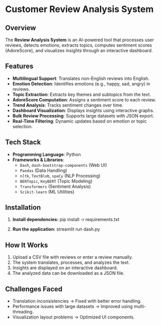 # Customer Review Analysis System

## Overview

The **Review Analysis System** is an AI-powered tool that processes user reviews, detects emotions, extracts topics, computes sentiment scores (AdoreScore), and visualizes insights through an interactive dashboard.

## Features

- **Multilingual Support**: Translates non-English reviews into English.
- **Emotion Detection**: Identifies emotions (e.g., happy, sad, angry) in reviews.
- **Topic Extraction**: Extracts key themes and subtopics from the text.
- **AdoreScore Computation**: Assigns a sentiment score to each review.
- **Trend Analysis**: Tracks sentiment changes over time.
- **Dashboard Visualization**: Displays insights using interactive graphs.
- **Bulk Review Processing**: Supports large datasets with JSON export.
- **Real-Time Filtering**: Dynamic updates based on emotion or topic selection.

## Tech Stack

- **Programming Language**: Python
- **Frameworks & Libraries**:
  - `Dash`, `dash-bootstrap-components` (Web UI)
  - `Pandas` (Data Handling)
  - `nltk`, `TextBlob`, `spaCy` (NLP Processing)
  - `BERTopic`, `KeyBERT` (Topic Modeling)
  - `Transformers` (Sentiment Analysis)
  - `Scikit-learn` (ML Utilities)

## Installation

1. **Install dependencies:**
   pip install -r requirements.txt

2. **Run the application:**
   streamlit run dash.py

## How It Works

1. Upload a CSV file with reviews or enter a review manually.
2. The system translates, processes, and analyzes the text.
3. Insights are displayed on an interactive dashboard.
4. The analyzed data can be downloaded as a JSON file.

## Challenges Faced

- Translation inconsistencies → Fixed with better error handling.
- Performance issues with large datasets → Improved using multi-threading.
- Visualization layout problems → Optimized UI components.

